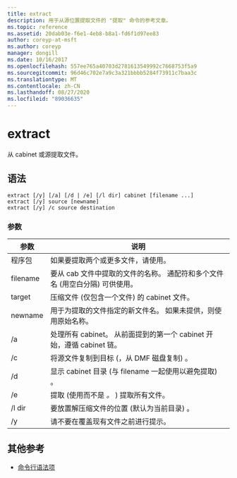 ```yaml
---
title: extract
description: 用于从源位置提取文件的 "提取" 命令的参考文章。
ms.topic: reference
ms.assetid: 20dab03e-f6e1-4eb8-b8a1-fd6f1d97ee83
author: coreyp-at-msft
ms.author: coreyp
manager: dongill
ms.date: 10/16/2017
ms.openlocfilehash: 557ee765a40703d2781613549992c7668753f5a9
ms.sourcegitcommit: 96d46c702e7a9c3a321bbbb5284f73911c7baa3c
ms.translationtype: MT
ms.contentlocale: zh-CN
ms.lasthandoff: 08/27/2020
ms.locfileid: "89036635"
---
```

# <a name="extract"></a>extract

从 cabinet 或源提取文件。

## <a name="syntax"></a>语法

```
extract [/y] [/a] [/d | /e] [/l dir] cabinet [filename ...]
extract [/y] source [newname]
extract [/y] /c source destination
```

### <a name="parameters"></a>参数

| 参数 | 说明 |
| --------- | ----------- |
| 程序包 | 如果要提取两个或更多文件，请使用。 |
| filename | 要从 cab 文件中提取的文件的名称。 通配符和多个文件名 (用空白分隔) 可供使用。 |
| target | 压缩文件 (仅包含一个文件) 的 cabinet 文件。 |
| newname | 用于为提取的文件指定的新文件名。 如果未提供，则使用原始名称。 |
| /a | 处理所有 cabinet。 从前面提到的第一个 cabinet 开始，遵循 cabinet 链。 |
| /c | 将源文件复制到目标 (，从 DMF 磁盘复制) 。 |
| /d | 显示 cabinet 目录 (与 filename 一起使用以避免提取) 。 |
| /e | 提取 (使用而不是 *。* ) 提取所有文件。 |
| /l dir | 要放置解压缩文件的位置 (默认为当前目录) 。 |
| /y | 请不要在覆盖现有文件之前进行提示。 |

## <a name="additional-references"></a>其他参考

- [命令行语法项](command-line-syntax-key.md)
